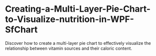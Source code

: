 # Creating-a-Multi-Layer-Pie-Chart-to-Visualize-nutrition-in-WPF-SfChart
Discover how to create a multi-layer pie chart to effectively visualize the relationship between vitamin sources and their caloric content.
